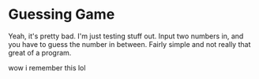 # Guessing Game
Yeah, it's pretty bad. I'm just testing stuff out.
Input two numbers in, and you have to guess the number in between. 
Fairly simple and not really that great of a program.


wow i remember this lol
